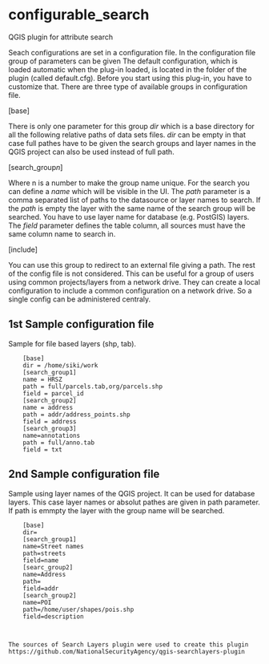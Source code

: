 # configurable_search
QGIS plugin for attribute search

Seach configurations are set in a configuration file. In the configuration file 
group of parameters can be given The default configuration, which is loaded 
automatic when the plug-in loaded, is located in the folder of the plugin 
(called default.cfg). Before you start using this plug-in, you have to customize
that. There are three type of available groups in configuration file.

[base]

There is only one parameter for this group *dir* which is a base directory 
for all the following relative paths of data sets files.
*dir* can be empty in that case full pathes have to be given the search 
groups and layer names in the QGIS project can also be used instead of 
full path. 

[search_group*n*]

Where n is a number to make the group name unique. For the search you can define
a *name* which will be visible in the UI. The *path* parameter is a comma 
separated list of paths to the datasource or layer names to search. If the
*path* is empty the layer with the same name of the search group will be
searched. You have to use layer name for database (e.g. PostGIS) layers.
The *field* parameter defines the table column, all sources must have the same 
column name to search in.

[include]

You can use this group to redirect to an external file giving a path. The rest
of the config file is not considered. This can be useful for a group of users
using common projects/layers from a network drive. They can create a local 
configuration to include a common configuration on a network drive. So a single 
config can be administered centraly.

## 1st Sample configuration file

Sample for file based layers (shp, tab).

```
	[base]
	dir = /home/siki/work
	[search_group1]
	name = HRSZ
	path = full/parcels.tab,org/parcels.shp
	field = parcel_id
	[search_group2]
	name = address
	path = addr/address_points.shp
	field = address
	[search_group3]
	name=annotations
	path = full/anno.tab
	field = txt
```

## 2nd Sample configuration file

Sample using layer names of the QGIS project. It can be used for database
layers. This case layer names or absolut pathes are given in path parameter.
If path is emmpty the layer with the group name will be searched.

```
    [base]
    dir=
    [search_group1]
    name=Street names
    path=streets                
    field=name
    [searc_group2]
    name=Address
    path=
    field=addr
    [search_group2]
    name=POI
    path=/home/user/shapes/pois.shp
    field=description



The sources of Search Layers plugin were used to create this plugin
https://github.com/NationalSecurityAgency/qgis-searchlayers-plugin
